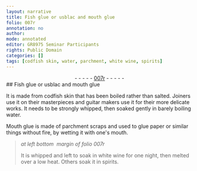 ```yaml
---
layout: narrative
title: Fish glue or usblac and mouth glue
folio: 007r
annotation: no
author:
mode: annotated
editor: GR8975 Seminar Participants
rights: Public Domain
categories: []
tags: [codfish skin, water, parchment, white wine, spirits]
---
```


 <div class="folio" align="center">- - - - - <a href="http://gallica.bnf.fr/ark:/12148/btv1b10500001g/f19.image" target="_blank">007r</a> - - - - - </div> 
##  Fish glue or usblac and mouth glue 

 
  It is made from <span class="material"><span class="animal">codfish</span> skin</span> that has been boiled rather than salted. <span class="profession">Joiners</span> use it on their masterpieces and <span class="profession">guitar makers</span> use it for their more delicate works. It needs to be strongly whipped, then soaked gently in <span class="material_format">barely boiling <span class="material">water</span></span>. 
 
 Mouth glue is made of <span class="material_format"><span class="material">parchment</span> scraps</span> and used to glue paper or similar things without fire, by wetting it with one's <span class="tool">mouth</span>. 
 
> *at left bottom  margin of folio 007r*
> 
>   It is whipped and left to soak in <span class="material">white wine</span> for one night, then melted over a low <span class="tool">heat</span>. Others soak it in <span class="material">spirits</span>. 
 